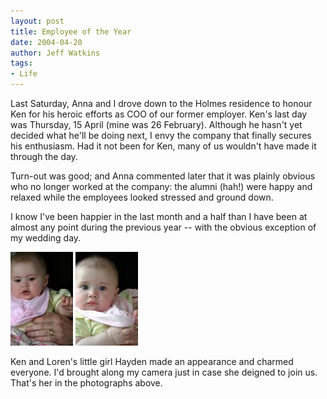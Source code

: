 ```yaml
---
layout: post
title: Employee of the Year
date: 2004-04-20
author: Jeff Watkins
tags:
- Life
---
```


Last Saturday, Anna and I drove down to the Holmes residence to
honour Ken for his heroic efforts as COO of our former employer. Ken's
last day was Thursday, 15 April (mine was 26 February). Although he
hasn't yet decided what he'll be doing next, I envy the company that
finally secures his enthusiasm. Had it not been for Ken, many of us
wouldn't have made it through the day.

Turn-out was good; and Anna commented later that it was plainly
obvious who no longer worked at the company: the alumni (hah!) were
happy and relaxed while the employees looked stressed and ground
down.

I know I've been happier in the last month and a half than I have
been at almost any point during the previous year -- with the
obvious exception of my wedding day.

<div class="figure"><a href="http://metrocat.org/photography/faces/hayden-2.html"><img class="photo" src="/photos/IMG_0724-thumb.jpg" alt="Hayden Holmes"/></a>  <a href="http://metrocat.org/photography/faces/hayden-1.html"><img class="photo" src="/photos/IMG_0720-thumb.jpg" alt="Hayden Holmes"/></a></div>

Ken and Loren's little girl Hayden made an appearance and charmed
everyone. I'd brought along my camera just in case she deigned to join
us. That's her in the photographs above.